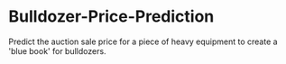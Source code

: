 # Bulldozer-Price-Prediction
Predict the auction sale price for a piece of heavy equipment to create a 'blue book' for bulldozers.
